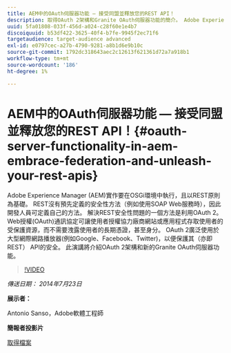 ```yaml
---
title: AEM中的OAuth伺服器功能 — 接受同盟並釋放您的REST API！
description: 取得OAuth 2架構和Granite OAuth伺服器功能的簡介。 Adobe Experience Manager (AEM)實作要在OSGi環境中執行，且以REST原則為基礎。
uuid: 5fa01808-033f-456d-a024-c28f60e1e4b7
discoiquuid: b53df422-3625-40f4-b7fe-9945f2ec71f6
targetaudience: target-audience advanced
exl-id: e0797cec-a27b-4790-9281-a8b1d6e9b10c
source-git-commit: 1792dc318643aec2c12613f621361d72a7a918b1
workflow-type: tm+mt
source-wordcount: '186'
ht-degree: 1%

---
```


# AEM中的OAuth伺服器功能 — 接受同盟並釋放您的REST API！{#oauth-server-functionality-in-aem-embrace-federation-and-unleash-your-rest-apis}

Adobe Experience Manager (AEM)實作要在OSGi環境中執行，且以REST原則為基礎。 REST沒有預先定義的安全性方法（例如使用SOAP Web服務時），因此開發人員可定義自己的方法。 解決REST安全性問題的一個方法是利用OAuth 2。 Web授權(OAuth)通訊協定可讓使用者授權協力廠商網站或應用程式存取使用者的受保護資源，而不需要洩露使用者的長期憑證，甚至身分。 OAuth 2廣泛使用於大型網際網路播放器(例如Google、Facebook、Twitter)，以便保護其（亦即REST） API的安全。 此演講將介紹OAuth 2架構和新的Granite OAuth伺服器功能。

>[!VIDEO](https://video.tv.adobe.com/v/19466/?quality=9)

*傳送日期： 2014年7月23日*

**展示者：**

Antonio Sanso，Adobe軟體工程師

**簡報者投影片**

[取得檔案](assets/oauth-server-functionality-in-aem-7-23-14.pdf)
<!--
[Get back to the Overview](https://helpx.adobe.com/experience-manager/kt/eseminars/gems/aem-index.html)
-->
